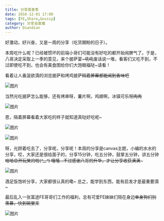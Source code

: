 ```yaml
---
title: 分享美食季
date: 2016-12-01 17:00
tags: [FE,Share,Gossip]
category: 分享会直播
author: Diandian
---
```


好激动，好兴奋，又是一周的分享（吃货期盼的日子）。

本周吃什么呢？已经被惯坏的前端小哥们可能没有好吃的都开始闹脾气了。于是，八哥决定采取上一季的意见，来个披萨宴~~~吼吼~~废话说一堆，看客们又吃不到，不过即使吃不到，也会有美食图给你们大饱眼福哒~请看！

<!--more-->

看着让人垂涎欲滴的浏览披萨和烤鸡披萨~~隔着屏幕都能闻到香味吧~~

![图片](/images/share/6-1.png)

当然光吃披萨怎么能够，还有烤串呀，薯片啊，鸡翅啊，冰镇可乐呀~~肉肉~~

![图片](/images/share/6-2.png)


恩，隔着屏幕看着大家吃的样子就知道真哒好吃呢~

![图片](/images/share/6-3.png)


![图片](/images/share/6-4.png)

呀，光顾着吃去了，分享呢，分享呢！本周的分享是canvas主题，小编的水水的分享，哎，大家还是很给面子的，分享15分钟，吃五分钟，鼓掌五分钟，讲五分钟~~哈哈😄开玩笑的啦(*^__^*) 嘻嘻…不过感谢八哥的升华，才让分享收获满满~~~


![图片](/images/share/6-5.png)

酒足饭饱听分享，大家都很认真的嘞~
总之，能学到东西，能有启发才是最重要滴~

最后乱入一张富途FE哥哥们工作的福利，总有可爱FE妹妹们陪在身边~~单身狗们别羡慕，快到碗里来~~

![图片](/images/share/6-6.png)

